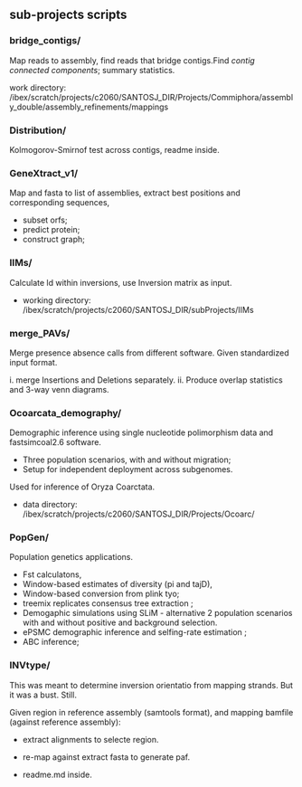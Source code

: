 ## sub-projects scripts

### bridge_contigs/

Map reads to assembly, find reads that bridge contigs.Find *contig connected components*; summary statistics.

work directory:
/ibex/scratch/projects/c2060/SANTOSJ_DIR/Projects/Commiphora/assembly_double/assembly_refinements/mappings

### Distribution/

Kolmogorov-Smirnof test across contigs, readme inside. 

### GeneXtract_v1/

Map and fasta to list of assemblies, extract best positions and corresponding sequences, 
- subset orfs; 
- predict protein;
- construct graph; 

### IIMs/

Calculate ld within inversions, use Inversion matrix as input. 

- working directory: 
/ibex/scratch/projects/c2060/SANTOSJ_DIR/subProjects/IIMs


### merge_PAVs/

Merge presence absence calls from different software. Given standardized input format. 

i. merge Insertions and Deletions separately.
ii. Produce overlap statistics and 3-way venn diagrams.

### Ocoarcata_demography/

Demographic inference using single nucleotide polimorphism data and fastsimcoal2.6 software.

- Three population scenarios, with and without migration;
- Setup for independent deployment across subgenomes.

Used for inference of Oryza Coarctata.

- data directory:
/ibex/scratch/projects/c2060/SANTOSJ_DIR/Projects/Ocoarc/

### PopGen/

Population genetics applications. 

- Fst calculatons, 
- Window-based estimates of diversity (pi and tajD), 
- Window-based conversion from plink tyo; 
- treemix replicates consensus tree extraction ; 
- Demogaphic simulations using SLiM - alternative 2 population scenarios with and without positive and background selection. 
- ePSMC demographic inference and selfing-rate estimation ; 
- ABC inference;

### INVtype/

This was meant to determine inversion orientatio from mapping strands. But it was a bust. Still.

Given region in reference assembly (samtools format), and mapping bamfile (against reference assembly):
- extract alignments to selecte region.
- re-map against extract fasta to generate paf.

- readme.md inside. 


